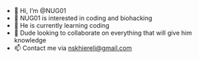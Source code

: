 - 👋 Hi, I’m @NUG01
- 👀 NUG01 is interested in coding and biohacking
- 🌱 He is currently learning coding
- 💞️ Dude looking to collaborate on everything that will give him knowledge
- 📫 Contact me via nskhiereli@gmail.com

<!---
NUG01/NUG01 is a ✨ special ✨ repository because its `README.md` (this file) appears on your GitHub profile.
You can click the Preview link to take a look at your changes.
--->
